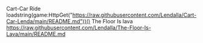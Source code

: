 Cart-Car Ride
loadstring(game:HttpGet("https://raw.githubusercontent.com/Lendalla/Cart-Car-Lenda/main/README.md"))()
The Floor Is lava
https://raw.githubusercontent.com/Lendalla/The-Floor-Is-Lava/main/README.md
